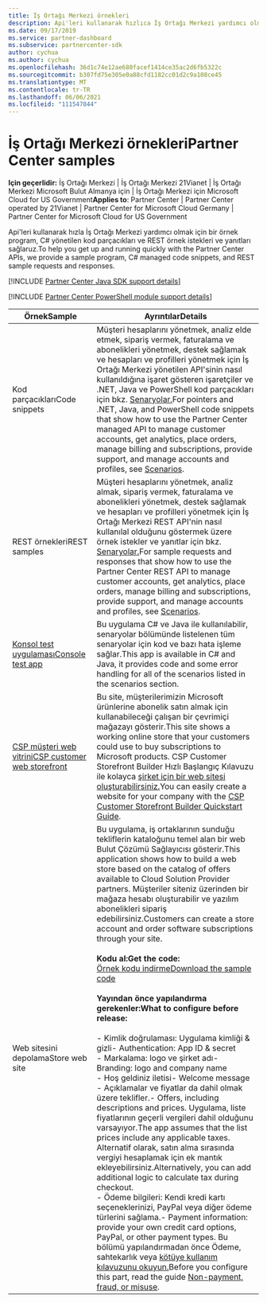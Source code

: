 ```yaml
---
title: İş Ortağı Merkezi örnekleri
description: Api'leri kullanarak hızlıca İş Ortağı Merkezi yardımcı olmak için bir örnek program, C\ yönetilen kod parçacıkları ve REST örnek istekleri ve yanıtları sağlaruz.
ms.date: 09/17/2019
ms.service: partner-dashboard
ms.subservice: partnercenter-sdk
author: cychua
ms.author: cychua
ms.openlocfilehash: 36d1c74e12ae680facef1414ce35ac2d6fb5322c
ms.sourcegitcommit: b307fd75e305e0a88cfd1182cc01d2c9a108ce45
ms.translationtype: MT
ms.contentlocale: tr-TR
ms.lasthandoff: 06/06/2021
ms.locfileid: "111547844"
---
```

# <a name="partner-center-samples"></a><span data-ttu-id="6b32c-103">İş Ortağı Merkezi örnekleri</span><span class="sxs-lookup"><span data-stu-id="6b32c-103">Partner Center samples</span></span>

<span data-ttu-id="6b32c-104">**Için geçerlidir:** İş Ortağı Merkezi | İş Ortağı Merkezi 21Vianet | İş Ortağı Merkezi Microsoft Bulut Almanya için | İş Ortağı Merkezi için Microsoft Cloud for US Government</span><span class="sxs-lookup"><span data-stu-id="6b32c-104">**Applies to**: Partner Center | Partner Center operated by 21Vianet | Partner Center for Microsoft Cloud Germany | Partner Center for Microsoft Cloud for US Government</span></span>

<span data-ttu-id="6b32c-105">Api'leri kullanarak hızla İş Ortağı Merkezi yardımcı olmak için bir örnek program, C# yönetilen kod parçacıkları ve REST örnek istekleri ve yanıtları sağlaruz.</span><span class="sxs-lookup"><span data-stu-id="6b32c-105">To help you get up and running quickly with the Partner Center APIs, we provide a sample program, C# managed code snippets, and REST sample requests and responses.</span></span>

[!INCLUDE [Partner Center Java SDK support details](../includes/java-sdk-support.md)]

[!INCLUDE [Partner Center PowerShell module support details](../includes/powershell-module-support.md)]

| <span data-ttu-id="6b32c-106">Örnek</span><span class="sxs-lookup"><span data-stu-id="6b32c-106">Sample</span></span>                                                        | <span data-ttu-id="6b32c-107">Ayrıntılar</span><span class="sxs-lookup"><span data-stu-id="6b32c-107">Details</span></span>                                             |
|---------------------------------------------------------------|-----------------------------------------------------|
| <span data-ttu-id="6b32c-108">Kod parçacıkları</span><span class="sxs-lookup"><span data-stu-id="6b32c-108">Code snippets</span></span>                                                 | <span data-ttu-id="6b32c-109">Müşteri hesaplarını yönetmek, analiz elde etmek, sipariş vermek, faturalama ve abonelikleri yönetmek, destek sağlamak ve hesapları ve profilleri yönetmek için İş Ortağı Merkezi yönetilen API'sinin nasıl kullanıldığına işaret gösteren işaretçiler ve .NET, Java ve PowerShell kod parçacıkları için bkz. [Senaryolar.](scenarios.md)</span><span class="sxs-lookup"><span data-stu-id="6b32c-109">For pointers and .NET, Java, and PowerShell code snippets that show how to use the Partner Center managed API to manage customer accounts, get analytics, place orders, manage billing and subscriptions, provide support, and manage accounts and profiles, see [Scenarios](scenarios.md).</span></span>                                                                          |
| <span data-ttu-id="6b32c-110">REST örnekleri</span><span class="sxs-lookup"><span data-stu-id="6b32c-110">REST samples</span></span>                                                  | <span data-ttu-id="6b32c-111">Müşteri hesaplarını yönetmek, analiz almak, sipariş vermek, faturalama ve abonelikleri yönetmek, destek sağlamak ve hesapları ve profilleri yönetmek için İş Ortağı Merkezi REST API'nin nasıl kullanılal olduğunu göstermek üzere örnek istekler ve yanıtlar için bkz. [Senaryolar.](scenarios.md)</span><span class="sxs-lookup"><span data-stu-id="6b32c-111">For sample requests and responses that show how to use the Partner Center REST API to manage customer accounts, get analytics, place orders, manage billing and subscriptions, provide support, and manage accounts and profiles, see [Scenarios](scenarios.md).</span></span>                                                                                                       |
| [<span data-ttu-id="6b32c-112">Konsol test uygulaması</span><span class="sxs-lookup"><span data-stu-id="6b32c-112">Console test app</span></span>](console-test-app.md)                       | <span data-ttu-id="6b32c-113">Bu uygulama C# ve Java ile kullanılabilir, senaryolar bölümünde listelenen tüm senaryolar için kod ve bazı hata işleme sağlar.</span><span class="sxs-lookup"><span data-stu-id="6b32c-113">This app is available in C# and Java, it provides code and some error handling for all of the scenarios listed in the scenarios section.</span></span>                                                                        |
| [<span data-ttu-id="6b32c-114">CSP müşteri web vitrini</span><span class="sxs-lookup"><span data-stu-id="6b32c-114">CSP customer web storefront</span></span>](csp-customer-web-storefront.md) | <span data-ttu-id="6b32c-115">Bu site, müşterilerimizin Microsoft ürünlerine abonelik satın almak için kullanabileceği çalışan bir çevrimiçi mağazayı gösterir.</span><span class="sxs-lookup"><span data-stu-id="6b32c-115">This site shows a working online store that your customers could use to buy subscriptions to Microsoft products.</span></span> <span data-ttu-id="6b32c-116">CSP Customer Storefront Builder Hızlı Başlangıç Kılavuzu ile kolayca [şirket için bir web sitesi oluşturabilirsiniz.](csp-customer-storefront-builder-quick-start-guide-.md)</span><span class="sxs-lookup"><span data-stu-id="6b32c-116">You can easily create a website for your company with the [CSP Customer Storefront Builder Quickstart Guide](csp-customer-storefront-builder-quick-start-guide-.md).</span></span>                                                              |
| <span data-ttu-id="6b32c-117">Web sitesini depolama</span><span class="sxs-lookup"><span data-stu-id="6b32c-117">Store web site</span></span>                                                | <span data-ttu-id="6b32c-118">Bu uygulama, iş ortaklarının sunduğu tekliflerin kataloğunu temel alan bir web Bulut Çözümü Sağlayıcısı gösterir.</span><span class="sxs-lookup"><span data-stu-id="6b32c-118">This application shows how to build a web store based on the catalog of offers available to Cloud Solution Provider partners.</span></span> <span data-ttu-id="6b32c-119">Müşteriler siteniz üzerinden bir mağaza hesabı oluşturabilir ve yazılım abonelikleri sipariş edebilirsiniz.</span><span class="sxs-lookup"><span data-stu-id="6b32c-119">Customers can create a store account and order software subscriptions through your site.</span></span><br/><br/>                  <span data-ttu-id="6b32c-120">**Kodu al:**</span><span class="sxs-lookup"><span data-stu-id="6b32c-120">**Get the code:**</span></span><br/> [<span data-ttu-id="6b32c-121">Örnek kodu indirme</span><span class="sxs-lookup"><span data-stu-id="6b32c-121">Download the sample code</span></span>](https://go.microsoft.com/fwlink/p/?LinkId=746683)<br/><br/>                                            <span data-ttu-id="6b32c-122">**Yayından önce yapılandırma gerekenler:**</span><span class="sxs-lookup"><span data-stu-id="6b32c-122">**What to configure before release:**</span></span><br/><br/> <span data-ttu-id="6b32c-123">- Kimlik doğrulaması: Uygulama kimliği & gizli</span><span class="sxs-lookup"><span data-stu-id="6b32c-123">- Authentication: App ID & secret</span></span><br/> <span data-ttu-id="6b32c-124">- Markalama: logo ve şirket adı</span><span class="sxs-lookup"><span data-stu-id="6b32c-124">- Branding: logo and company name</span></span><br/> <span data-ttu-id="6b32c-125">- Hoş geldiniz iletisi</span><span class="sxs-lookup"><span data-stu-id="6b32c-125">- Welcome message</span></span><br/> <span data-ttu-id="6b32c-126">- Açıklamalar ve fiyatlar da dahil olmak üzere teklifler.</span><span class="sxs-lookup"><span data-stu-id="6b32c-126">- Offers, including descriptions and prices.</span></span> <span data-ttu-id="6b32c-127">Uygulama, liste fiyatlarının geçerli vergileri dahil olduğunu varsayıyor.</span><span class="sxs-lookup"><span data-stu-id="6b32c-127">The app assumes that the list prices include any applicable taxes.</span></span> <span data-ttu-id="6b32c-128">Alternatif olarak, satın alma sırasında vergiyi hesaplamak için ek mantık ekleyebilirsiniz.</span><span class="sxs-lookup"><span data-stu-id="6b32c-128">Alternatively, you can add additional logic to calculate tax during checkout.</span></span><br/> <span data-ttu-id="6b32c-129">- Ödeme bilgileri: Kendi kredi kartı seçeneklerinizi, PayPal veya diğer ödeme türlerini sağlama.</span><span class="sxs-lookup"><span data-stu-id="6b32c-129">- Payment information: provide your own credit card options, PayPal, or other payment types.</span></span> <span data-ttu-id="6b32c-130">Bu bölümü yapılandırmadan önce Ödeme, sahtekarlık veya [kötüye kullanım kılavuzunu okuyun.](/partner-center/non-payment-fraud-misuse)</span><span class="sxs-lookup"><span data-stu-id="6b32c-130">Before you configure this part, read the guide [Non-payment, fraud, or misuse](/partner-center/non-payment-fraud-misuse).</span></span> |